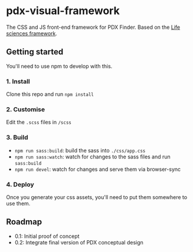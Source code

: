 # pdx-visual-framework
The CSS and JS front-end framework for PDX Finder. Based on the [Life sciences framework](https://github.com/ebiwd/Lifesciences-framework).

## Getting started

You'll need to use npm to develop with this.

### 1. Install

Clone this repo and run `npm install`

### 2. Customise

Edit the `.scss` files in `/scss`

### 3. Build

- `npm run sass:build`: build the sass into `./css/app.css`
- `npm run sass:watch`: watch for changes to the sass files and run `sass:build`
- `npm run devel`: watch for changes and serve them via browser-sync

### 4. Deploy

Once you generate your css assets, you'll need to put them somewhere to use them.

## Roadmap

- 0.1: Initial proof of concept
- 0.2: Integrate final version of PDX conceptual design
